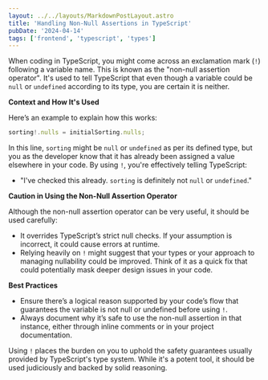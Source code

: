 ```yaml
---
layout: ../../layouts/MarkdownPostLayout.astro
title: 'Handling Non-Null Assertions in TypeScript'
pubDate: '2024-04-14'
tags: ['frontend', 'typescript', 'types']
---
```


When coding in TypeScript, you might come across an exclamation mark (`!`) following a variable name. This is known as the "non-null assertion operator". It's used to tell TypeScript that even though a variable could be `null` or `undefined` according to its type, you are certain it is neither.

**Context and How It's Used**

Here’s an example to explain how this works:

```typescript
sorting!.nulls = initialSorting.nulls;
```

In this line, `sorting` might be `null` or `undefined` as per its defined type, but you as the developer know that it has already been assigned a value elsewhere in your code. By using `!`, you're effectively telling TypeScript:
- "I've checked this already. `sorting` is definitely not `null` or `undefined`."

**Caution in Using the Non-Null Assertion Operator**

Although the non-null assertion operator can be very useful, it should be used carefully:
- It overrides TypeScript’s strict null checks. If your assumption is incorrect, it could cause errors at runtime.
- Relying heavily on `!` might suggest that your types or your approach to managing nullability could be improved. Think of it as a quick fix that could potentially mask deeper design issues in your code.

**Best Practices**

- Ensure there’s a logical reason supported by your code’s flow that guarantees the variable is not null or undefined before using `!`.
- Always document why it’s safe to use the non-null assertion in that instance, either through inline comments or in your project documentation.

Using `!` places the burden on you to uphold the safety guarantees usually provided by TypeScript's type system. While it's a potent tool, it should be used judiciously and backed by solid reasoning.